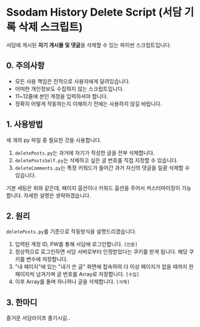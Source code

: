 # Ssodam History Delete Script (서담 기록 삭제 스크립트)
서담에 게시된 **자기 게시물 및 댓글**을 삭제할 수 있는 파이썬 스크립트입니다.


## 0. 주의사항
- 모든 사용 책임은 전적으로 사용자에게 달려있습니다.
- 어떠한 개인정보도 수집하지 않는 스크립트입니다.
- 11~12줄에 본인 계정을 입력하셔야 합니다.
- 정확히 어떻게 작동하는지 이해하기 전에는 사용하지 않길 바랍니다.

## 1. 사용방법
세 개의 py 파일 중 필요한 것을 사용합니다.
1. `deletePosts.py`는 과거에 자기가 작성한 글을 전부 삭제합니다.
2. `deletePostsSelf.py`는 삭제하고 싶은 글 번호를 직접 지정할 수 있습니다.
3. `deleteComments.py`는 특정 키워드가 들어간 과거 자신의 댓글을 일괄 삭제할 수 있습니다.

기본 세팅은 위와 같은데, 페이지 옵션이나 키워드 옵션을 주어서 커스터마이징이 가능합니다. 자세한 설명은 생략하겠습니다.

## 2. 원리
`deletePosts.py`를 기준으로 작동방식을 설명드리겠습니다.
1. 입력된 계정 ID, PW를 통해 서담에 로그인합니다. `[인증]`
2. 정상적으로 로그인하면 서담 서버로부터 인정받았다는 쿠키를 받게 됩니다. 해당 쿠키를 변수에 저장합니다.
3. "내 페이지"에 있는 "내가 쓴 글" 화면에 접속하여 더 이상 페이지가 없을 때까지 한 페이지씩 넘겨가며 글 번호를 Array로 저장합니다. `[수집]`
4. 이후 Array를 돌며 하나하나 글을 삭제합니다. `[삭제]`


## 3. 한마디
즐거운 서담라이프 즐기시길..